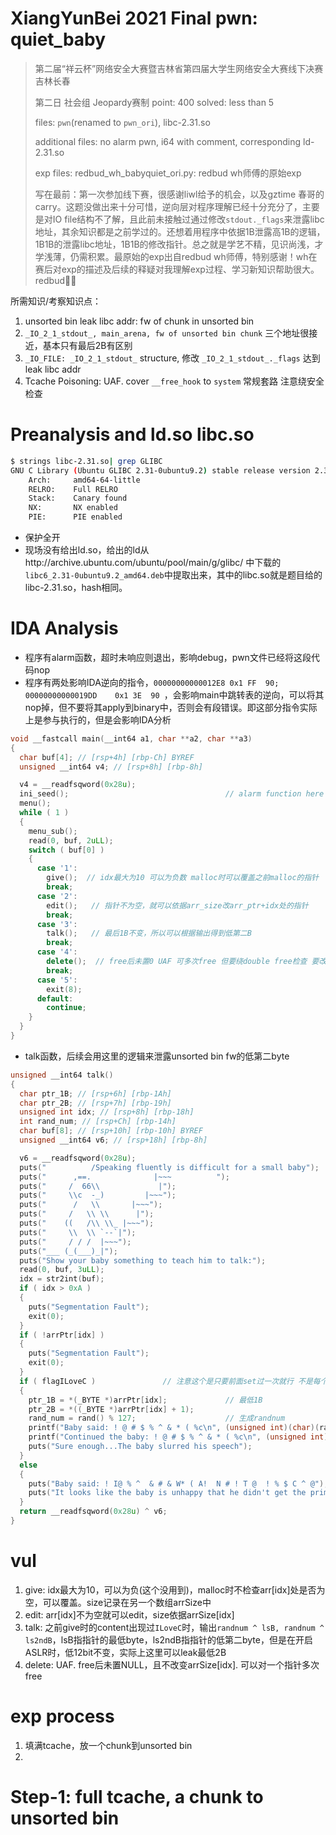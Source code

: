 # XiangYunBei 2021 Final pwn: quiet_baby

> 第二届“祥云杯”网络安全大赛暨吉林省第四届大学生网络安全大赛线下决赛 吉林长春
>
> 第二日 社会组 Jeopardy赛制   point: 400  solved: less than 5
>
> files: `pwn`(renamed to `pwn_ori`), libc-2.31.so
>
> additional files: no alarm pwn, i64 with comment, corresponding ld-2.31.so
>
> exp files: redbud_wh_babyquiet_ori.py: redbud wh师傅的原始exp
>
> 写在最前：第一次参加线下赛，很感谢liwl给予的机会，以及gztime 春哥的carry。这题没做出来十分可惜，逆向层对程序理解已经十分充分了，主要是对IO file结构不了解，且此前未接触过通过修改`stdout._flags`来泄露libc地址，其余知识都是之前学过的。还想着用程序中依据1B泄露高1B的逻辑，1B1B的泄露libc地址，1B1B的修改指针。总之就是学艺不精，见识尚浅，才学浅薄，仍需积累。最原始的exp出自redbud wh师傅，特别感谢！wh在赛后对exp的描述及后续的释疑对我理解exp过程、学习新知识帮助很大。redbud🐂🐸

所需知识/考察知识点：

1. unsorted bin leak libc addr: fw of chunk in unsorted bin
2. `_IO_2_1_stdout_, main_arena, fw of unsorted bin chunk` 三个地址很接近，基本只有最后2B有区别 
3. `_IO_FILE: _IO_2_1_stdout_` structure, 修改 `_IO_2_1_stdout_._flags` 达到 leak libc addr
4. Tcache Poisoning: UAF. cover `__free_hook` to `system` 常规套路 注意绕安全检查





# Preanalysis and ld.so libc.so

```bash
$ strings libc-2.31.so| grep GLIBC
GNU C Library (Ubuntu GLIBC 2.31-0ubuntu9.2) stable release version 2.31.
    Arch:     amd64-64-little
    RELRO:    Full RELRO
    Stack:    Canary found
    NX:       NX enabled
    PIE:      PIE enabled
```

- 保护全开
- 现场没有给出ld.so，给出的ld从http://archive.ubuntu.com/ubuntu/pool/main/g/glibc/ 中下载的`libc6_2.31-0ubuntu9.2_amd64.deb`中提取出来，其中的libc.so就是题目给的libc-2.31.so，hash相同。

# IDA Analysis

- 程序有alarm函数，超时未响应则退出，影响debug，pwn文件已经将这段代码nop
- 程序有两处影响IDA逆向的指令，`00000000000012E8	0x1	FF 	90; 00000000000019DD	0x1	3E 	90 `，会影响main中跳转表的逆向，可以将其nop掉，但不要将其apply到binary中，否则会有段错误。即这部分指令实际上是参与执行的，但是会影响IDA分析

```cpp
void __fastcall main(__int64 a1, char **a2, char **a3)
{
  char buf[4]; // [rsp+4h] [rbp-Ch] BYREF
  unsigned __int64 v4; // [rsp+8h] [rbp-8h]

  v4 = __readfsqword(0x28u);
  ini_seed();                                   // alarm function here
  menu();
  while ( 1 )
  {
    menu_sub();
    read(0, buf, 2uLL);
    switch ( buf[0] )
    {
      case '1':
        give();  // idx最大为10 可以为负数 malloc时可以覆盖之前malloc的指针
        break;
      case '2':
        edit();   // 指针不为空，就可以依据arr_size改arr_ptr+idx处的指针
        break;
      case '3':
        talk();   // 最后1B不变，所以可以根据输出得到低第二B
        break;
      case '4':
        delete();  // free后未置0 UAF 可多次free 但要绕double free检查 要改bk后再free
        break;
      case '5':
        exit(8);
      default:
        continue;
    }
  }
}
```

- talk函数，后续会用这里的逻辑来泄露unsorted bin fw的低第二byte

```cpp
unsigned __int64 talk()
{
  char ptr_1B; // [rsp+6h] [rbp-1Ah]
  char ptr_2B; // [rsp+7h] [rbp-19h]
  unsigned int idx; // [rsp+8h] [rbp-18h]
  int rand_num; // [rsp+Ch] [rbp-14h]
  char buf[8]; // [rsp+10h] [rbp-10h] BYREF
  unsigned __int64 v6; // [rsp+18h] [rbp-8h]

  v6 = __readfsqword(0x28u);
  puts("          /Speaking fluently is difficult for a small baby");
  puts("      ,==.              |~~~          ");
  puts("     /  66\\             |");
  puts("     \\c  -_)         |~~~");
  puts("      /   \\       |~~~");
  puts("     /   \\ \\      |");
  puts("    ((   /\\ \\_ |~~~");
  puts("     \\  \\ `--`|");
  puts("     / / /  |~~~");
  puts("___ (_(___)_|");
  puts("Show your baby something to teach him to talk:");
  read(0, buf, 3uLL);
  idx = str2int(buf);
  if ( idx > 0xA )
  {
    puts("Segmentation Fault");
    exit(0);
  }
  if ( !arrPtr[idx] )
  {
    puts("Segmentation Fault");
    exit(0);
  }
  if ( flagILoveC )               // 注意这个是只要前面set过一次就行 不是每个chunk都要满足ILoveC
  {
    ptr_1B = *(_BYTE *)arrPtr[idx];             // 最低1B
    ptr_2B = *((_BYTE *)arrPtr[idx] + 1);
    rand_num = rand() % 127;                    // 生成randnum
    printf("Baby said: ! @ # $ % ^ & * ( %c\n", (unsigned int)(char)(rand_num ^ ptr_1B));// 输出randnum ^ 最低1B
    printf("Continued the baby: ! @ # $ % ^ & * ( %c\n", (unsigned int)(char)(rand_num ^ ptr_2B));// 输出randnum ^ 低第2B
    puts("Sure enough...The baby slurred his speech");
  }
  else
  {
    puts("Baby said: ! I@ % ^  & # & W* ( A!  N # ! T @  ! % $ C ^ @");
    puts("It looks like the baby is unhappy that he didn't get the primer plus");
  }
  return __readfsqword(0x28u) ^ v6;
}
```



# vul

1. give: idx最大为10，可以为负(这个没用到)，malloc时不检查arr[idx]处是否为空，可以覆盖。size记录在另一个数组arrSize中
2. edit: arr[idx]不为空就可以edit，size依据arrSize[idx]
3. talk: 之前give时的content出现过`ILoveC`时，输出`randnum ^ lsB, randnum ^ ls2ndB`，lsB指指针的最低byte，ls2ndB指指针的低第二byte，但是在开启ASLR时，低12bit不变，实际上这里可以leak最低2B
4. delete: UAF. free后未置NULL，且不改变arrSize[idx]. 可以对一个指针多次free



# exp process 

1. 填满tcache，放一个chunk到unsorted bin
2. 



# Step-1: full tcache, a chunk to unsorted bin

